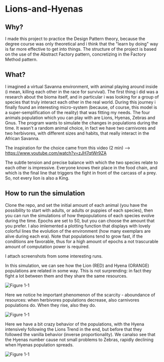 # Lions-and-Hyenas

## Why?
I made this project to practice the Design Pattern theory, because the degree course was only theoretical and i think that the "learn by doing" way is far more effective to get into things. The structure of the project is based on the use of the Abstract Factory pattern, concretizing in the Factory Method pattern.

## What?
I imagined a virtual Savanna environment, with animal playing around inside (i mean, killing each other in the race for survival).
The first thing i did was a research about the bioma itself, and in particular i was looking for a group of species that truly interact each other in the real world.
During this journey i finally found an interesting micro-system (because, of course, this model is a super-semplification of the reality) that was fitting my needs.
The four animals population which you can play with are Lions, Hyenas, Zebras and Gnus.
The program wants to simulate the changes in populations during the time.
It wasn't a random animal choice, in fact we have two carnivores and two herbivores, with different sizes and habits, that really interact in the African Savanna.

The inspiration for the choice came from this video   (2 min)  -->   https://www.youtube.com/watch?v=zJH7qtWr9ZA

The subtle tension and precise balance with which the two species relate to each other is impressive. Everyone knows their place in the food chain, and which is the final line that triggers the fight in front of the carcass of a prey.
So, not every lion is also a King.

## How to run the simulation
Clone the repo, and set the initial amount of each animal (you have the possibility to start with adults, or adults or puppies of each species), then you can run the simulations of how thepopulations of each species evolve during the time.
Epochs are set to 50, but you can choose the amount that you prefer.
I also imlemented a plotting function that displays with lovely colorful lines the evolution of the environment (how many exemplars are alive during each era).
Note that populations tend to grow fast, if the conditions are favorable, thus for a high amount of epochs a not trascurable amount of computation power is required.


I attach screenshots from some interesting runs.

In this simulation, we can see how the Lion (RED) and Hyena (ORANGE) populations are related in some way.
This is not surprending: in fact they fight a lot between them and they share the same resources.

![Figure 1-1](https://raw.github.com/clone95/Lions-and-Hyenas/master/1.PNG "1") 

Here we notice he important phenomenon of the scarcity - aboundance of resources: when herbivores populations decrease, also carnivores populations do. When they rise, also they do.

![Figure 1-1](https://raw.github.com/clone95/Lions-and-Hyenas/master/1.PNG "2") 

Here we have a bit crazy behavior of the populations, with the Hyena intensively following the Lions Trend in the end, but before that they followed the vanilla behavior (inverse proportionality).
We canalso see that the Hyenas number cause not small problems to Zebras, rapidly declining when Hyenas population spreads.

![Figure 1-1](https://raw.github.com/clone95/Lions-and-Hyenas/master/1.PNG "8") 



